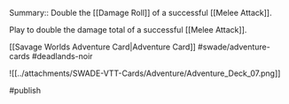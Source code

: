 Summary:: Double the [[Damage Roll]] of a successful [[Melee Attack]].

Play to double the damage total of a successful [[Melee Attack]].

[[Savage Worlds Adventure Card|Adventure Card]] #swade/adventure-cards #deadlands-noir 

![[../attachments/SWADE-VTT-Cards/Adventure/Adventure_Deck_07.png]]

#publish 
